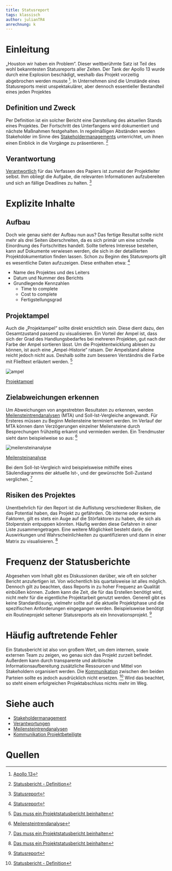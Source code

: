 ```yaml
---
title: Statusreport
tags: klassisch
author: julianTR4
anrechnung: k
---
```

# Einleitung
„Houston wir haben ein Problem“. Dieser weltberühmte Satz ist Teil des wohl bekanntesten Statusreports aller Zeiten. Der Tank der Apollo 13 wurde durch eine Explosion beschädigt, weshalb das Projekt vorzeitig abgebrochen werden musste [^5]. In Unternehmen sind die Umstände eines Statusreports meist unspektakulärer, aber dennoch essentieller Bestandteil eines jeden Projektes

## Definition und Zweck
Per Definition ist ein solcher Bericht eine Darstellung des aktuellen Stands eines Projektes. Der Fortschritt des Unterfangens wird dokumentiert und nächste Maßnahmen festgehalten. In regelmäßigen Abständen werden Stakeholder im Sinne des [Stakeholdermanagements](https://github.com/ManagingProjectsSuccessfully/ManagingProjectsSuccessfully.github.io/blob/main/kb/Stakeholdermanagement.md) unterrichtet, um ihnen einen Einblick in die Vorgänge zu präsentieren. [^1]

## Verantwortung
[Verantwortlich](https://github.com/ManagingProjectsSuccessfully/ManagingProjectsSuccessfully.github.io/blob/main/kb/Verantwortlichkeiten.md) für das Verfassen des Papiers ist zumeist der Projektleiter selbst. Ihm obliegt die Aufgabe, die relevanten Informationen aufzubereiten und sich an fällige Deadlines zu halten. [^2]

# Explizite Inhalte
## Aufbau
Doch wie genau sieht der Aufbau nun aus? Das fertige Resultat sollte nicht mehr als drei Seiten überschreiten, da es sich primär um eine schnelle Einordnung des Fortschrittes handelt. Sollte tieferes Interesse bestehen, kann auf Dokumente verwiesen werden, die sich in der detaillierten Projektdokumentation finden lassen. 
Schon zu Beginn des Statusreports gilt es wesentliche Daten aufzuzeigen. Diese enthalten etwa: [^2]
* Name des Projektes und des Leiters
* Datum und Nummer des Berichts
* Grundlegende Kennzahlen
  - Time to complete
  - Cost to complete
  - Fertigstellungsgrad
 
 ## Projektampel
 Auch die „Projektampel“ sollte direkt ersichtlich sein. Diese dient dazu, den Gesamtzustand passend zu visualisieren. Ein Vorteil der Ampel ist, dass sich der Grad des Handlungsbedarfes bei mehreren Projekten, gut nach der Farbe der Ampel sortieren lässt. Um die Projektentwicklung ablesen zu können, ist auch eine „Ampel-Historie“ ratsam. Der Ampelstand alleine reicht jedoch nicht aus. Deshalb sollte zum besseren Verständnis die Farbe mit Fließtext erläutert werden. [^3]

![ampel](https://user-images.githubusercontent.com/92935784/142887051-4fdb07e0-5f4e-456a-a2b8-4245d1844686.png)

[Projektampel](https://www.business-wissen.de/res/images/Screenshot_Ampel.png)

## Zielabweichungen erkennen
Um Abweichungen von angestrebten Resultaten zu erkennen, werden [Meilensteintrendanalysen](https://github.com/ManagingProjectsSuccessfully/ManagingProjectsSuccessfully.github.io/blob/main/kb/Meilensteintrendanalyse.md) (MTA) und Soll-Ist-Vergleiche angewandt. Für Ersteres müssen zu Beginn Meilensteine terminiert werden. Im Verlauf der MTA können dann Verzögerungen einzelner Meilensteine durch Besprechungen frühzeitig erkannt und vermieden werden. Ein Trendmuster sieht dann beispielweise so aus: [^4]

![meilensteinanalyse](https://user-images.githubusercontent.com/92935784/142887336-e8306f44-1d24-4a89-95ee-d39e0c624db5.png)

[Meilensteinanalyse](https://de.wikipedia.org/wiki/Datei:MTA2.png)

Bei dem Soll-Ist-Vergleich wird beispielsweise mithilfe eines Säulendiagramms der aktuelle Ist-, und der gewünschte Soll-Zustand verglichen. [^3]

## Risiken des Projektes
Unentbehrlich für den Report ist die Auflistung verschiedener Risiken, die das Potential haben, das Projekt zu gefährden. Ob interne oder externe Faktoren, gilt es stets ein Auge auf die Störfaktoren zu haben, die sich als Stolperstein entpuppen könnten. Häufig werden diese Gefahren in einer Liste zusammengetragen. Eine weitere Möglichkeit besteht darin, die Auswirkungen und Wahrscheinlichkeiten zu quantifizieren und dann in einer Matrix zu visualisieren. [^3]

# Frequenz der Statusberichte
Abgesehen vom Inhalt gibt es Diskussionen darüber, wie oft ein solcher Bericht anzufertigen ist. Von wöchentlich bis quartalsweise ist alles möglich. Dennoch gilt zu beachten, dass Reports in zu hoher Frequenz an Qualität einbüßen können. Zudem kann die Zeit, die für das Erstellen benötigt wird, nicht mehr für die eigentliche Projektarbeit genutzt werden. Generell gibt es keine Standardlösung, vielmehr sollte auf die aktuelle Projektphase und die spezifischen Anforderungen eingegangen werden. Beispielsweise benötigt ein Routineprojekt seltener Statusreports als ein Innovationsprojekt. [^2]

# Häufig auftretende Fehler 
Ein Statusbericht ist also von großem Wert, um dem internen, sowie externen Team zu zeigen, wo genau sich das Projekt zurzeit befindet. Außerdem kann durch transparente und akribische Informationsaufbereitung zusätzliche Ressourcen und Mittel von Stakeholdern organisiert werden. Die [Kommunikation](https://github.com/ManagingProjectsSuccessfully/ManagingProjectsSuccessfully.github.io/blob/main/kb/Kommunikation_Projektbeteiligte.md) zwischen den beiden Parteien sollte es jedoch ausdrücklich nicht ersetzen. [^1] Wird das beachtet, so steht einem erfolgreichen Projektabschluss nichts mehr im Weg.

# Siehe auch
* [Stakeholdermanagement](https://github.com/ManagingProjectsSuccessfully/ManagingProjectsSuccessfully.github.io/blob/main/kb/Stakeholdermanagement.md)
* [Verantwortungen](https://github.com/ManagingProjectsSuccessfully/ManagingProjectsSuccessfully.github.io/blob/main/kb/Verantwortlichkeiten.md)
* [Meilensteintrendanalysen](https://github.com/ManagingProjectsSuccessfully/ManagingProjectsSuccessfully.github.io/blob/main/kb/Meilensteintrendanalyse.md)
* [Kommunikation Projektbeteiligte](https://github.com/ManagingProjectsSuccessfully/ManagingProjectsSuccessfully.github.io/blob/main/kb/Kommunikation_Projektbeteiligte.md)

# Quellen

[^1]: [Statusbericht - Definition](https://www.kraus-und-partner.de/wissen-und-co/wiki/statusbericht)
[^2]: [Statusreport](https://www.projektmanagementhandbuch.de/handbuch/projektrealisierung/statusreport/)
[^3]: [Das muss ein Projektstatusbericht beinhalten](https://www.business-wissen.de/artikel/projektmanagement-das-muss-ein-projektstatusbericht-beinhalten/)
[^4]: [Meilensteintrendanalyse](https://de.wikipedia.org/wiki/Meilensteintrendanalyse)
[^5]: [Apollo 13](https://de.wikipedia.org/wiki/Apollo_13)
